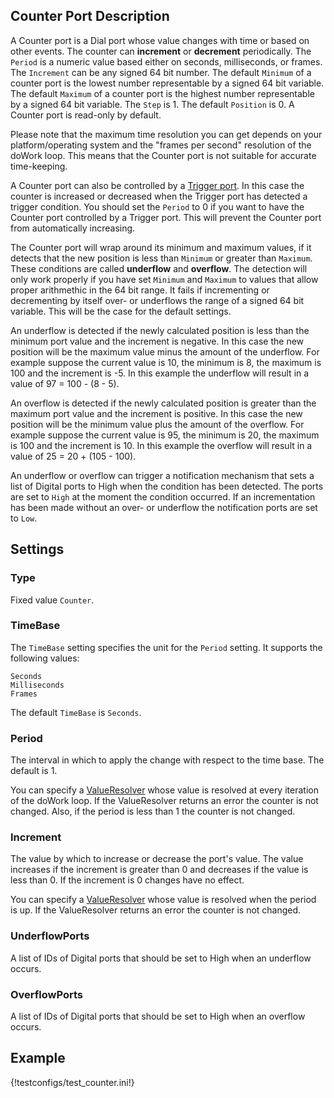 ## Counter Port Description

A Counter port is a Dial port whose value changes with time or based on other events. The counter can **increment** or **decrement** periodically. The `Period` is a numeric value based either on seconds, milliseconds, or frames. The `Increment` can be any signed 64 bit number. The default `Minimum` of a counter port is the lowest number representable by a signed 64 bit variable. The default `Maximum` of a counter port is the highest number representable by a signed 64 bit variable. The `Step` is 1. The default `Position` is 0. A Counter port is read-only by default.

Please note that the maximum time resolution you can get depends on your platform/operating system and the "frames per second" resolution of the doWork loop. This means that the Counter port is not suitable for accurate time-keeping.

A Counter port can also be controlled by a [Trigger port](trigger_port.md). In this case the counter is increased or decreased when the Trigger port has detected a trigger condition. You should set the `Period` to 0 if you want to have the Counter port controlled by a Trigger port. This will prevent the Counter port from automatically increasing.

The Counter port will wrap around its minimum and maximum values, if it detects that the new position is less than `Minimum` or greater than `Maximum`. These conditions are called **underflow** and **overflow**. The detection will only work properly if you have set `Minimum` and `Maximum` to values that allow proper arithmethic in the 64 bit range. It fails if incrementing or decrementing by itself over- or underflows the range of a signed 64 bit variable. This will be the case for the default settings.

An underflow is detected if the newly calculated position is less than the minimum port value and the increment is negative. In this case the new position will be the maximum value minus the amount of the underflow. For example suppose the current value is 10, the minimum is 8, the maximum is 100 and the increment is -5. In this example the underflow will result in a value of 97 = 100 - (8 - 5).

An overflow is detected if the newly calculated position is greater than the maximum port value and the increment is positive. In this case the new position will be the minimum value plus the amount of the overflow. For example suppose the current value is 95, the minimum is 20, the maximum is 100 and the increment is 10. In this example the overflow will result in a value of 25 = 20 + (105 - 100).   

An underflow or overflow can trigger a notification mechanism that sets a list of Digital ports to High when the condition has been detected. The ports are set to `High` at the moment the condition occurred. If an incrementation has been made without an over- or underflow the notification ports are set to `Low`.

## Settings

### Type
Fixed value `Counter`.

### TimeBase
The `TimeBase` setting specifies the unit for the `Period` setting. It supports the following values:

	Seconds
	Milliseconds
	Frames

The default `TimeBase` is `Seconds`.

### Period
The interval in which to apply the change with respect to the time base. The default is 1.

You can specify a [ValueResolver](../ports.md#value_resolvers) whose value is resolved at every iteration of the doWork loop. If the ValueResolver returns an error the counter is not changed. Also, if the period is less than 1 the counter is not changed.

### Increment
The value by which to increase or decrease the port's value. The value increases if the increment is greater than 0 and decreases if the value is less than 0. If the increment is 0 changes have no effect.

You can specify a [ValueResolver](../ports.md#value_resolvers) whose value is resolved when the period is up. If the ValueResolver returns an error the counter is not changed.

### UnderflowPorts
A list of IDs of Digital ports that should be set to High when an underflow occurs.

### OverflowPorts
A list of IDs of Digital ports that should be set to High when an overflow occurs.

## Example

{!testconfigs/test_counter.ini!}
